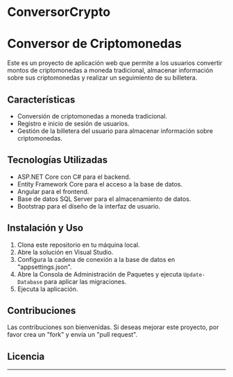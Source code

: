 # ConversorCrypto

# Conversor de Criptomonedas

Este es un proyecto de aplicación web que permite a los usuarios convertir montos de criptomonedas a moneda tradicional, almacenar información sobre sus criptomonedas y realizar un seguimiento de su billetera.

## Características

- Conversión de criptomonedas a moneda tradicional.
- Registro e inicio de sesión de usuarios.
- Gestión de la billetera del usuario para almacenar información sobre criptomonedas.

## Tecnologías Utilizadas

- ASP.NET Core con C# para el backend.
- Entity Framework Core para el acceso a la base de datos.
- Angular para el frontend.
- Base de datos SQL Server para el almacenamiento de datos.
- Bootstrap para el diseño de la interfaz de usuario.

## Instalación y Uso

1. Clona este repositorio en tu máquina local.
2. Abre la solución en Visual Studio.
3. Configura la cadena de conexión a la base de datos en "appsettings.json".
4. Abre la Consola de Administración de Paquetes y ejecuta `Update-Database` para aplicar las migraciones.
5. Ejecuta la aplicación.

## Contribuciones

Las contribuciones son bienvenidas. Si deseas mejorar este proyecto, por favor crea un "fork" y envía un "pull request".

## Licencia

*************************************


